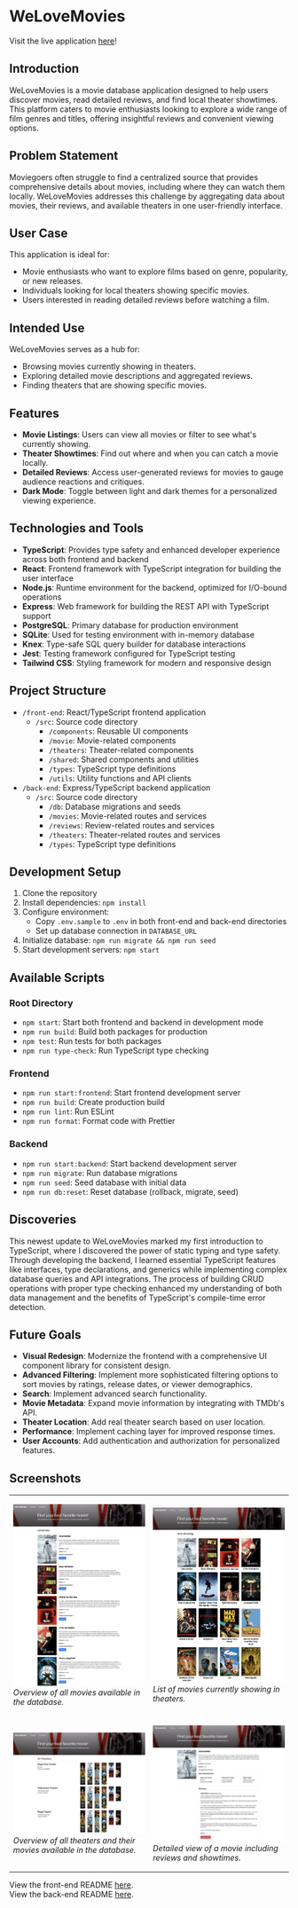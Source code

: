 # WeLoveMovies

Visit the live application [here](https://welovemovies-front-end-ribo.onrender.com/)!

## Introduction

WeLoveMovies is a movie database application designed to help users discover movies, read detailed reviews, and find local theater showtimes. This platform caters to movie enthusiasts looking to explore a wide range of film genres and titles, offering insightful reviews and convenient viewing options.

## Problem Statement

Moviegoers often struggle to find a centralized source that provides comprehensive details about movies, including where they can watch them locally. WeLoveMovies addresses this challenge by aggregating data about movies, their reviews, and available theaters in one user-friendly interface.

## User Case

This application is ideal for:

- Movie enthusiasts who want to explore films based on genre, popularity, or new releases.
- Individuals looking for local theaters showing specific movies.
- Users interested in reading detailed reviews before watching a film.

## Intended Use

WeLoveMovies serves as a hub for:

- Browsing movies currently showing in theaters.
- Exploring detailed movie descriptions and aggregated reviews.
- Finding theaters that are showing specific movies.

## Features

- **Movie Listings**: Users can view all movies or filter to see what's currently showing.
- **Theater Showtimes**: Find out where and when you can catch a movie locally.
- **Detailed Reviews**: Access user-generated reviews for movies to gauge audience reactions and critiques.
- **Dark Mode**: Toggle between light and dark themes for a personalized viewing experience.

## Technologies and Tools

- **TypeScript**: Provides type safety and enhanced developer experience across both frontend and backend
- **React**: Frontend framework with TypeScript integration for building the user interface
- **Node.js**: Runtime environment for the backend, optimized for I/O-bound operations
- **Express**: Web framework for building the REST API with TypeScript support
- **PostgreSQL**: Primary database for production environment
- **SQLite**: Used for testing environment with in-memory database
- **Knex**: Type-safe SQL query builder for database interactions
- **Jest**: Testing framework configured for TypeScript testing
- **Tailwind CSS**: Styling framework for modern and responsive design

## Project Structure

- `/front-end`: React/TypeScript frontend application
  - `/src`: Source code directory
    - `/components`: Reusable UI components
    - `/movie`: Movie-related components
    - `/theaters`: Theater-related components
    - `/shared`: Shared components and utilities
    - `/types`: TypeScript type definitions
    - `/utils`: Utility functions and API clients
- `/back-end`: Express/TypeScript backend application
  - `/src`: Source code directory
    - `/db`: Database migrations and seeds
    - `/movies`: Movie-related routes and services
    - `/reviews`: Review-related routes and services
    - `/theaters`: Theater-related routes and services
    - `/types`: TypeScript type definitions

## Development Setup

1. Clone the repository
2. Install dependencies: `npm install`
3. Configure environment:
   - Copy `.env.sample` to `.env` in both front-end and back-end directories
   - Set up database connection in `DATABASE_URL`
4. Initialize database: `npm run migrate && npm run seed`
5. Start development servers: `npm start`

## Available Scripts

### Root Directory

- `npm start`: Start both frontend and backend in development mode
- `npm run build`: Build both packages for production
- `npm test`: Run tests for both packages
- `npm run type-check`: Run TypeScript type checking

### Frontend

- `npm run start:frontend`: Start frontend development server
- `npm run build`: Create production build
- `npm run lint`: Run ESLint
- `npm run format`: Format code with Prettier

### Backend

- `npm run start:backend`: Start backend development server
- `npm run migrate`: Run database migrations
- `npm run seed`: Seed database with initial data
- `npm run db:reset`: Reset database (rollback, migrate, seed)

## Discoveries

This newest update to WeLoveMovies marked my first introduction to TypeScript, where I discovered the power of static typing and type safety. Through developing the backend, I learned essential TypeScript features like interfaces, type declarations, and generics while implementing complex database queries and API integrations. The process of building CRUD operations with proper type checking enhanced my understanding of both data management and the benefits of TypeScript's compile-time error detection.

## Future Goals

- **Visual Redesign**: Modernize the frontend with a comprehensive UI component library for consistent design.
- **Advanced Filtering**: Implement more sophisticated filtering options to sort movies by ratings, release dates, or viewer demographics.
- **Search**: Implement advanced search functionality.
- **Movie Metadata**: Expand movie information by integrating with TMDb's API.
- **Theater Location**: Add real theater search based on user location.
- **Performance**: Implement caching layer for improved response times.
- **User Accounts**: Add authentication and authorization for personalized features.

## Screenshots

<table>
<tr>
<td width="50%">

![All Movies](/images/all_movies.jpeg)
_Overview of all movies available in the database._

</td>
<td width="50%">

![Now Showing](/images/now_showing.jpeg)
_List of movies currently showing in theaters._

</td>
</tr>
<tr>
<td width="50%">

![All Theaters](/images/all_theaters.jpeg)
_Overview of all theaters and their movies available in the database._

</td>
<td width="50%">

![Specific Movie Details](/images/specific_movie.jpeg)
_Detailed view of a movie including reviews and showtimes._

</td>
</tr>
</table>

View the front-end README [here](/front-end/README.md). </br>
View the back-end README [here](/back-end/README.md).
